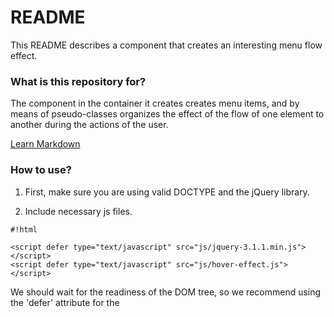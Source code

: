 # README #

This README describes a component that creates an interesting menu flow effect.

### What is this repository for? ###

 The component in the container it creates creates menu items, 
 and by means of pseudo-classes organizes the effect of the flow 
 of one element to another during the actions of the user.

 [Learn Markdown](http://gordievskiy.com/lab/hover_effect)

### How to use? ###

1. First, make sure you are using valid DOCTYPE and the jQuery library.

2. Include necessary js files.
    
```
#!html

<script defer type="text/javascript" src="js/jquery-3.1.1.min.js"></script>
<script defer type="text/javascript" src="js/hover-effect.js"></script>
```
We should wait for the readiness of the DOM tree, so we recommend using the 'defer' attribute for the <script> tag.

3. Add CSS file
    
```
#!html

<link href="css/hover-effect-styles.css" rel="stylesheet">
```


    Read carefully the css file, some settings of the component depend on it:
    1) the speed of the effect playback
    2) background-color of the effect

4. Create a element (<ul>) like this:
    
```
#!html

<ul class="horizontal-hover-effect"></ul> or this one:
<ul class="vertical-hover-effect"></ul>
```


    You can use any class, the main thing is to transfer
    the component to the container, in which it will place the necessary
    elements and perform the necessary actions

5. Fire plugin using jQuery selector
    This is basic - uses default settings:
    
```
#!javascript

$(selector).gordHoverEffect();
```


You can set the following custom settings:
1. names of menu items
    Default: 'item 1', 'item 2' and so on

2. links that should open when you click on menu items
    Default: 'javascript:;'

3. direction of the effect: vertical or horizontal
    Default: 'horizontal'

    If your component should work vertically, do not forget to
    add the parameter:
    directions: 'vertical'

Optional settings:
1. set the class for the elements created by the component
    Dafault: null

2. set the handler for the click event
    Default: null


```
#!javascript

$(selector).gordHoverEffect({
    directions: 'horizontal',
    itemsName : [
        'item 1',
        'item 2'
    ],
    links     : [
      'javascript:;',
      'javascript:;'
    ],
    // Optional settings:
    itemClass : null,
    onClick   : null
});
```

You can initialize instances of the effect one at a time,
or you can specify settings for multiple instances at once,
if they are the same.
Vertical and horizontal effects are set separately
using different initial options 'directions'.

Example of setting a full configuration:

```
#!javascript

$('.vertical-hover-effect').gordHoverEffect({
    directions: 'vertical',
    itemsName : [
        'Clothing',
        'Electronics',
        'Shoes',
        'Watches',
        'Jewellery',
        'Sports'
    ],
    links     : [
      '/clothing',
      '/electronics',
      '/shoes',
      '/watches',
      '/jewellery',
      '/sports',
    ],
    // Optional settings:
    itemClass : 'myClass',
    onClick   : handler
});

function handler (event) {
    console.log( $( event.target ) );
};
```

### Who do I talk to? ###

 I'm a repo owner.